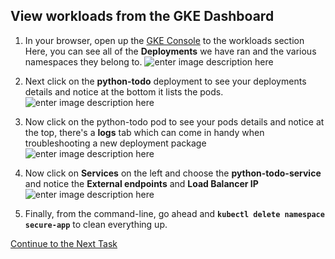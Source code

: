 ## View workloads from the GKE Dashboard


 1.  In your browser, open up the [GKE Console](https://console.cloud.google.com/kubernetes/workload?) to the workloads section
 Here, you can see all of the **Deployments** we have ran and the various namespaces they belong to.
 ![enter image description here](https://github.com/Burwood/containers101/raw/master/kubernetes_lab/images/GKE_workload_view2.png)

2. Next click on the **python-todo** deployment to see your deployments details and notice at the bottom it lists the pods.
![enter image description here](https://github.com/Burwood/containers101/raw/master/kubernetes_lab/images/GKE_workload_deployment.png)

3. Now click on the python-todo pod to see your pods details and notice at the top, there's a **logs** tab which can come in handy when troubleshooting a new deployment package![enter image description here](https://github.com/Burwood/containers101/raw/master/kubernetes_lab/images/GKE_workload_pod.png)

4.  Now click on **Services** on the left and choose the **python-todo-service** and notice the **External endpoints** and **Load Balancer IP**![enter image description here](https://github.com/Burwood/containers101/raw/master/kubernetes_lab/images/GKE_services_detail.png)
 
 3. Finally, from the command-line, go ahead and **`kubectl delete namespace secure-app`** to clean everything up.



[Continue to the Next Task](https://github.com/Burwood/containers101/blob/master/kubernetes_lab/task_15.md)
